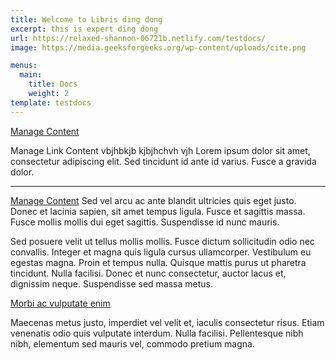 ```yaml
---
title: Welcome to Libris ding dong
excerpt: this is expert ding dong
url: https://relaxed-shannon-06721b.netlify.com/testdocs/
image: https://media.geeksforgeeks.org/wp-content/uploads/cite.png

menus:
  main:
    title: Docs
    weight: 2
template: testdocs
---
```

<a href="/docs/manage-content/">Manage Content</a>
<Link
      to="/docs/manage-content/"
      activeStyle={{ color: "red" }}
    >
      Manage Link Content
    </Link>
    vbjhbkjb kjbjhchvh vjh
Lorem ipsum dolor sit amet, consectetur adipiscing elit. Sed tincidunt id ante id varius. Fusce a gravida dolor.

***
<a href="/docs/manage-content/">Manage Content</a>
Sed vel arcu ac ante blandit ultricies quis eget justo. Donec et lacinia sapien, sit amet tempus ligula. Fusce et sagittis massa. Fusce mollis mollis dui eget sagittis. Suspendisse id nunc mauris.

Sed posuere velit ut tellus mollis mollis. Fusce dictum sollicitudin odio nec convallis. Integer et magna quis ligula cursus ullamcorper. Vestibulum eu egestas magna. Proin et tempus nulla. Quisque mattis purus ut pharetra tincidunt. Nulla facilisi. Donec et nunc consectetur, auctor lacus et, dignissim neque. Suspendisse sed massa metus.

[Morbi ac vulputate enim](https://stackbit.com)

Maecenas metus justo, imperdiet vel velit et, iaculis consectetur risus. Etiam venenatis odio quis vulputate interdum. Nulla facilisi. Pellentesque nibh nibh, elementum sed mauris vel, commodo pretium magna.
